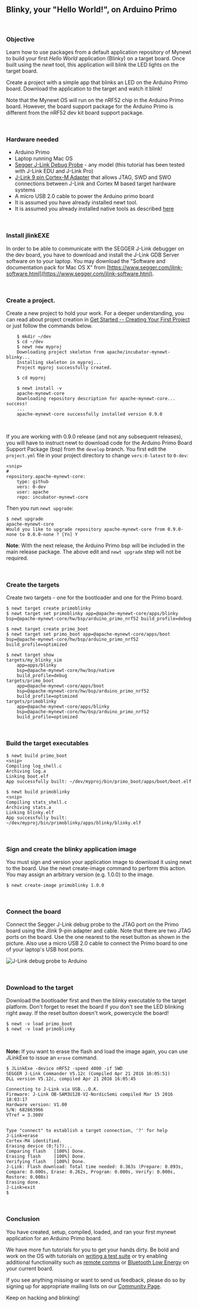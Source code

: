 ## Blinky, your "Hello World!", on Arduino Primo

<br>

### Objective

Learn how to use packages from a default application repository of Mynewt to build your first *Hello World* application (Blinky) on a target board. Once built using the *newt* tool, this application will blink the LED lights on the target board.

Create a project with a simple app that blinks an LED on the Arduino Primo board.  Download the application to the target and watch it blink!

Note that the Mynewt OS will run on the nRF52 chip in the Arduino Primo board. However, the board support package for the Arduino Primo is different from the nRF52 dev kit board support package.

<br>

### Hardware needed

* Arduino Primo
* Laptop running Mac OS
* [Segger J-Link Debug Probe](https://www.segger.com/jlink-debug-probes.html) - any model (this tutorial has been tested with J-Link EDU and J-Link Pro)
* [J-Link 9 pin Cortex-M Adapter](https://www.segger.com/jlink-adapters.html#CM_9pin) that allows JTAG, SWD and SWO connections between J-Link and Cortex M based target hardware systems
* A micro USB 2.0 cable to power the Arduino primo board
* It is assumed you have already installed newt tool. 
* It is assumed you already installed native tools as described [here](../get_started/native_tools.md)

<br>

### Install jlinkEXE 

In order to be able to communicate with the SEGGER J-Link debugger on the dev board, you have to download and install the J-Link GDB Server software on to your laptop. You may download the "Software and documentation pack for Mac OS X" from [https://www.segger.com/jlink-software.html](https://www.segger.com/jlink-software.html). 

<br>

### Create a project.  

Create a new project to hold your work.  For a deeper understanding, you can read about project creation in 
[Get Started -- Creating Your First Project](../get_started/project_create.md)
or just follow the commands below.

```
    $ mkdir ~/dev
    $ cd ~/dev
    $ newt new myproj
    Downloading project skeleton from apache/incubator-mynewt-blinky...
    Installing skeleton in myproj...
    Project myproj successfully created.
    
    $ cd myproj
    
    $ newt install -v 
    apache-mynewt-core
    Downloading repository description for apache-mynewt-core... success!
    ...
    apache-mynewt-core successfully installed version 0.9.0
``` 

<br>

If you are working with 0.9.0 release (and not any subsequent releases), you will have to instruct newt to download code for the Arduino Primo Board Support Package (bsp) from the `develop` branch. You first edit the `project.yml` file in your project directory to change `vers:0-latest` to `0-dev`:

```hl_lines="5"
<snip>
#
repository.apache-mynewt-core:
    type: github
    vers: 0-dev
    user: apache
    repo: incubator-mynewt-core
```

Then you run `newt upgrade`:

```
$ newt upgrade
apache-mynewt-core
Would you like to upgrade repository apache-mynewt-core from 0.9.0-none to 0.0.0-none ? [Yn] Y
```


**Note**: With the next release, the Arduino Primo bsp will be included in the main release package. The above edit and `newt upgrade` step will not be required.

<br>

### Create the targets

Create two targets - one for the bootloader and one for the Primo board.  


```
$ newt target create primoblinky
$ newt target set primoblinky app=@apache-mynewt-core/apps/blinky bsp=@apache-mynewt-core/hw/bsp/arduino_primo_nrf52 build_profile=debug

$ newt target create primo_boot
$ newt target set primo_boot app=@apache-mynewt-core/apps/boot bsp=@apache-mynewt-core/hw/bsp/arduino_primo_nrf52 build_profile=optimized

$ newt target show
targets/my_blinky_sim
    app=apps/blinky
    bsp=@apache-mynewt-core/hw/bsp/native
    build_profile=debug
targets/primo_boot
    app=@apache-mynewt-core/apps/boot
    bsp=@apache-mynewt-core/hw/bsp/arduino_primo_nrf52
    build_profile=optimized
targets/primoblinky
    app=@apache-mynewt-core/apps/blinky
    bsp=@apache-mynewt-core/hw/bsp/arduino_primo_nrf52
    build_profile=optimized
```

<br>

### Build the target executables 

```
$ newt build primo_boot
<snip>
Compiling log_shell.c
Archiving log.a
Linking boot.elf
App successfully built: ~/dev/myproj/bin/primo_boot/apps/boot/boot.elf
```
```
$ newt build primoblinky
<snip>
Compiling stats_shell.c
Archiving stats.a
Linking blinky.elf
App successfully built: ~/dev/myproj/bin/primoblinky/apps/blinky/blinky.elf
```

<br>

### Sign and create the blinky application image 

You must sign and version your application image to download it using newt to the board. Use the newt create-image command to perform this action. You may assign an arbitrary version (e.g. 1.0.0) to the image.

```
$ newt create-image primoblinky 1.0.0
```

<br>

### Connect the board

Connect the Segger J-Link debug probe to the JTAG port on the Primo board using the Jlink 9-pin adapter and cable. Note that there are two JTAG ports on the board. Use the one nearest to the reset button as shown in the picture. Also use a micro USB 2.0 cable to connect the Primo board to one of your laptop's USB host ports.

![J-Link debug probe to Arduino](pics/primo-jlink.jpg "Connecting J-Link debug probe to Arduino Primo")
        
<br>

### Download to the target

Download the bootloader first and then the blinky executable to the target platform. Don't forget to reset the board if you don't see the LED blinking right away. If the reset button doesn't work, powercycle the board!

```
$ newt -v load primo_boot
$ newt -v load primoblinky
```

<br>

**Note:** If you want to erase the flash and load the image again, you can use JLinkExe to issue an `erase` command.

```
$ JLinkExe -device nRF52 -speed 4000 -if SWD
SEGGER J-Link Commander V5.12c (Compiled Apr 21 2016 16:05:51)
DLL version V5.12c, compiled Apr 21 2016 16:05:45

Connecting to J-Link via USB...O.K.
Firmware: J-Link OB-SAM3U128-V2-NordicSemi compiled Mar 15 2016 18:03:17
Hardware version: V1.00
S/N: 682863966
VTref = 3.300V


Type "connect" to establish a target connection, '?' for help
J-Link>erase
Cortex-M4 identified.
Erasing device (0;?i?)...
Comparing flash   [100%] Done.
Erasing flash     [100%] Done.
Verifying flash   [100%] Done.
J-Link: Flash download: Total time needed: 0.363s (Prepare: 0.093s, Compare: 0.000s, Erase: 0.262s, Program: 0.000s, Verify: 0.000s, Restore: 0.008s)
Erasing done.
J-Link>exit
$
```

<br>


### Conclusion

You have created, setup, compiled, loaded, and ran your first mynewt application
for an Arduino Primo board.

We have more fun tutorials for you to get your hands dirty. Be bold and work on the OS with tutorials on [writing a test suite](unit_test.md) or try enabling additional functionality such as [remote comms](project-target-slinky.md) or [Bluetooth Low Energy](bletiny_project.md) on your current board.

If you see anything missing or want to send us feedback, please do so by signing up for appropriate mailing lists on our [Community Page](../../community.md).

Keep on hacking and blinking!





